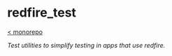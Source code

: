 # redfire_test

[< monorepo](../../README.md)

*Test utilities to simplify testing in apps that use redfire.*
